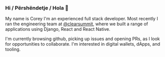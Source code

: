 ### Hi / Përshëndetje / Hola 👋

My name is Corey I'm an experienced full stack developer. Most recently I ran the engineering team at [@clearsummit](https://github.com/clearsummit), where we built a range of applications using Django, React and React Native. 

I'm currently browsing github, picking up issues and opening PRs, as I look for opportunities to collaborate. I'm interested in digital wallets, dApps, and tooling.

<!--
**CoreyAR/coreyar** is a ✨ _special_ ✨ repository because its `README.md` (this file) appears on your GitHub profile.

Here are some ideas to get you started:

- 🔭 I’m currently working on ...
- 🌱 I’m currently learning ...
- 👯 I’m looking to collaborate on ...
- 🤔 I’m looking for help with ...
- 💬 Ask me about ...
- 📫 How to reach me: ...
- 😄 Pronouns: ...
- ⚡ Fun fact: ...
-->
